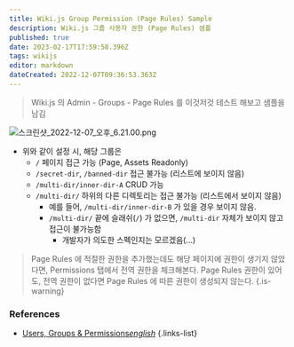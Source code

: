 ```yaml
---
title: Wiki.js Group Permission (Page Rules) Sample
description: Wiki.js 그룹 사용자 권한 (Page Rules) 샘플
published: true
date: 2023-02-17T17:59:58.396Z
tags: wikijs
editor: markdown
dateCreated: 2022-12-07T09:36:53.363Z
---
```


> Wiki.js 의 Admin - Groups - Page Rules 를 이것저것 테스트 해보고 샘플을 남김

![스크린샷_2022-12-07_오후_6.21.00.png](/스크린샷_2022-12-07_오후_6.21.00.png)

- 위와 같이 설정 시, 해당 그룹은
  - `/` 페이지 접근 가능 (Page, Assets Readonly)
  - `/secret-dir`, `/banned-dir` 접근 불가능 (리스트에 보이지 않음)
  - `/multi-dir/inner-dir-A` CRUD 가능
  - `/multi-dir/` 하위의 다른 디렉토리는 접근 불가능 (리스트에서 보이지 않음)
    - 예를 들어, `/multi-dir/inner-dir-B` 가 있을 경우 보이지 않음.
    - `/multi-dir/` 끝에 슬래쉬(`/`) 가 없으면, `/multi-dir` 자체가 보이지 않고 접근이 불가능함
      - 개발자가 의도한 스펙인지는 모르겠음(...)

  
> Page Rules 에 적절한 권한을 추가했는데도 해당 페이지에 권한이 생기지 않았다면, Permissions 탭에서 전역 권한을 체크해본다. 
> Page Rules 권한이 있어도, 전역 권한이 없다면 Page Rules 에 따른 권한이 생성되지 않는다.
{.is-warning}

### References

- [Users, Groups & Permissions*english*](https://docs.requarks.io/groups)
{.links-list}

